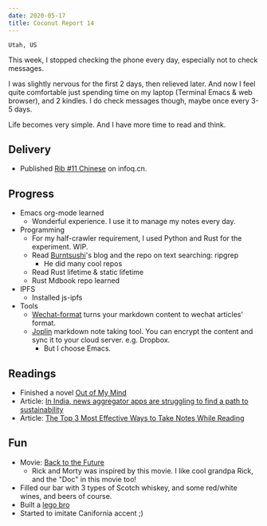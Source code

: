 ```yaml
---
date: 2020-05-17
title: Coconut Report 14
---
```


`Utah, US`

This week, I stopped checking the phone every day, especially not to check messages.

I was slightly nervous for the first 2 days, then relieved later.
And now I feel quite comfortable just spending time on my laptop (Terminal Emacs & web browser), and 2 kindles.
I do check messages though, maybe once every 3-5 days.

Life becomes very simple. And I have more time to read and think.


## Delivery

- Published [Rib #11 Chinese](https://www.infoq.cn/profile/1818769/publish) on infoq.cn.


## Progress

- Emacs org-mode learned
  - Wonderful experience. I use it to manage my notes every day.
- Programming
  - For my half-crawler requirement, I used Python and Rust for the experiment. WIP.
  - Read [Burntsushi](https://github.com/BurntSushi)'s blog and the repo on text searching: ripgrep
    - He did many cool repos
  - Read Rust lifetime & static lifetime
  - Rust Mdbook repo learned
- IPFS
  - Installed js-ipfs
- Tools
  - [Wechat-format](https://github.com/lyricat/wechat-format) turns your markdown content to wechat articles' format.
  - [Joplin](https://joplinapp.org/) markdown note taking tool. You can encrypt the content and sync it to your cloud server. e.g. Dropbox.
    - But I choose Emacs.

## Readings

- Finished a novel [Out of My Mind](https://www.goodreads.com/book/show/19442239-out-of-my-mind)
- Article: [In India, news aggregator apps are struggling to find a path to sustainability](https://www.niemanlab.org/2020/01/in-india-news-aggregator-apps-are-struggling-to-find-a-path-to-sustainability/)
- Article: [The Top 3 Most Effective Ways to Take Notes While Reading]([[https://fs.blog/2013/11/taking-notes-while-reading/)


## Fun

- Movie: [Back to the Future](https://en.wikipedia.org/wiki/Back_to_the_Future)
  - Rick and Morty was inspired by this movie. I like cool grandpa Rick, and the "Doc" in this movie too!
- Filled our bar with 3 types of Scotch whiskey, and some red/white wines, and beers of course.
- Built a [lego bro](https://www.instagram.com/p/CARwvPZglJ4)
- Started to imitate Canifornia accent ;)